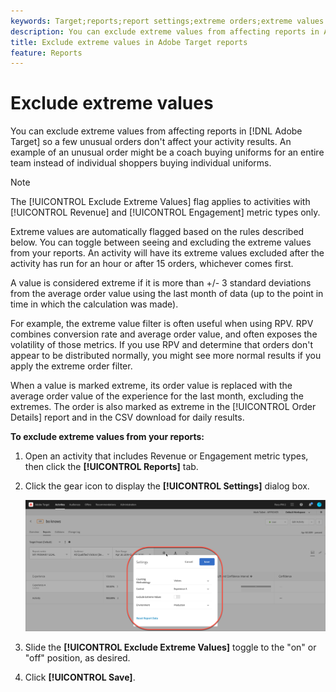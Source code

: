 ```yaml
---
keywords: Target;reports;report settings;extreme orders;extreme values
description: You can exclude extreme values from affecting reports in Adobe Target so a few unusual orders don't affect your activity results. An example of an unusual order might be a coach buying uniforms for an entire team instead of individual shoppers buying individual uniforms.
title: Exclude extreme values in Adobe Target reports
feature: Reports
---
```


# Exclude extreme values

You can exclude extreme values from affecting reports in [!DNL Adobe Target] so a few unusual orders don't affect your activity results. An example of an unusual order might be a coach buying uniforms for an entire team instead of individual shoppers buying individual uniforms.

>[!NOTE]
>
>The [!UICONTROL Exclude Extreme Values] flag applies to activities with [!UICONTROL Revenue] and [!UICONTROL Engagement] metric types only.

Extreme values are automatically flagged based on the rules described below. You can toggle between seeing and excluding the extreme values from your reports. An activity will have its extreme values excluded after the activity has run for an hour or after 15 orders, whichever comes first.

A value is considered extreme if it is more than +/- 3 standard deviations from the average order value using the last month of data (up to the point in time in which the calculation was made).

For example, the extreme value filter is often useful when using RPV. RPV combines conversion rate and average order value, and often exposes the volatility of those metrics. If you use RPV and determine that orders don't appear to be distributed normally, you might see more normal results if you apply the extreme order filter.

When a value is marked extreme, its order value is replaced with the average order value of the experience for the last month, excluding the extremes. The order is also marked as extreme in the [!UICONTROL Order Details] report and in the CSV download for daily results.

**To exclude extreme values from your reports:** 

1. Open an activity that includes Revenue or Engagement metric types, then click the **[!UICONTROL Reports]** tab.
1. Click the gear icon to display the **[!UICONTROL Settings]** dialog box.

   ![Step Result](assets/exclude_extreme_values.png)

1. Slide the **[!UICONTROL Exclude Extreme Values]** toggle to the "on" or "off" position, as desired.
1. Click **[!UICONTROL Save]**.
